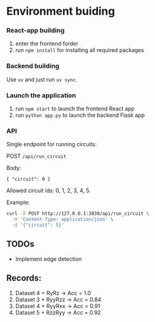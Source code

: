 # Environment buiding


### React-app building
1. enter the frontend forder
2. run `npm install` for installing all required packages

### Backend building
Use `uv` and just run `uv sync`.

### Launch the application
1. run `npm start` to launch the frontend React app
2. run `python app.py` to launch the backend Flask app

### API
Single endpoint for running circuits:

POST `/api/run_circuit`

Body:

```
{ "circuit": 0 }
```

Allowed circuit ids: 0, 1, 2, 3, 4, 5.

Example:

```bash
curl -X POST http://127.0.0.1:3030/api/run_circuit \
  -H 'Content-Type: application/json' \
  -d '{"circuit": 5}'
```

## TODOs
* Implement edge detection

## Records:
1. Dataset 4 + RyRz -> Acc = 1.0
2. Dataset 3 + RyyRzz -> Acc = 0.84
3. Dataset 4 + RyyRxx -> Acc = 0.91
4. Dataset 5 + RzzRyy -> Acc = 0.92